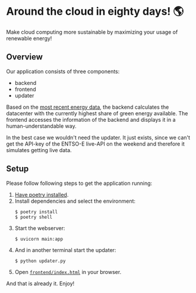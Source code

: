 # Around the cloud in eighty days! 🌎

Make cloud computing more sustainable by maximizing your usage of renewable energy!

## Overview

Our application consists of three components:
- backend
- frontend
- updater

Based on the [most recent energy data](https://transparency.entsoe.eu/generation/r2/actualGenerationPerProductionType/show), the backend calculates the datacenter with the currently highest share of green energy available. The frontend accesses the information of the backend and displays it in a human-understandable way.

In the best case we wouldn't need the updater. It just exists, since we can't get the API-key of the ENTSO-E live-API on the weekend and therefore it simulates getting live data.

## Setup

Please follow following steps to get the application running:

1. [Have poetry installed](https://python-poetry.org/docs/#installation).
2. Install dependencies and select the environment:
   ```console
   $ poetry install
   $ poetry shell
   ```
3. Start the webserver:
   ```console
   $ uvicorn main:app
   ```
4. And in another terminal start the updater:
   ```console
   $ python updater.py
   ```
5. Open [`frontend/index.html`](frontend/index.html) in your browser.

And that is already it. Enjoy!
